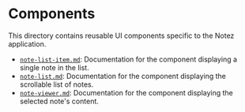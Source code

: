 # Components

This directory contains reusable UI components specific to the Notez application.

-   [`note-list-item.md`](./note-list-item.md): Documentation for the component displaying a single note in the list.
-   [`note-list.md`](./note-list.md): Documentation for the component displaying the scrollable list of notes.
-   [`note-viewer.md`](./note-viewer.md): Documentation for the component displaying the selected note's content.